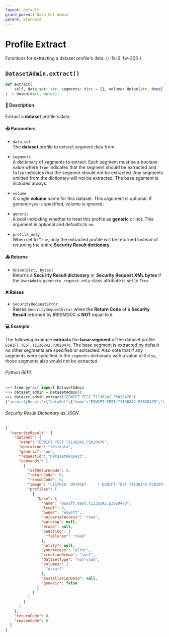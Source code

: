 ```yaml
---
layout: default
grand_parent: Data Set Admin
parent: Standard
---
```


# Profile Extract

Functions for extracting a dataset profile's data. 
{: .fs-6 .fw-300 }

## `DatasetAdmin.extract()`

```python
def extract(
    self, data_set: str, segments: dict = {}, volume: Union[str, None] = None, generic: bool = False, profile_only: bool = False
) -> Union[dict, bytes]:
```

#### 📄 Description

Extract a **dataset** profile's data.

#### 📥 Parameters
* `data_set`<br>
  The **dataset** profile to extract segment data from.

* `segments`<br>
  A dictionary of segments to extract. Each segment must be a boolean value where `True` indicates that the segment should be extracted and `False` indicates that the segment should not be extracted. Any segments omitted from the dictionary will not be extracted. The base sgement is included always.

* `volume`<br>
  A single **volume** name for this dataset. This argument is optional. If generic=`yes` is specified, volume is ignored.

* `generic`<br>
  A bool indicating whether to treat this profile as **generic** or not. This argument is optional and defaults to `no`.

* `profile_only`<br>
  When set to `True`, only the extracted profile will be returned instead of returning the entire **Security Result dictionary**.

#### 📤 Returns
* `Union[dict, bytes]`<br>
  Returns a **Security Result dictionary** or **Security Request XML bytes** if the `UserAdmin.generate_request_only` class attribute is set to `True`.

#### ❌ Raises
* `SecurityRequestError`<br>
  Raises `SecurityRequestError` when the **Return Code** of a **Security Result** returned by IRRSMO00 is **NOT** equal to `0`.

#### 💻 Example

The following example **extracts** the **base segment** of the dataset profile `ESWIFT.TEST.T1136242.P3020470`. The base segment is extracted by default no other segments are specified or extracted. Also note that if any segments were specified in the `segments` dictionary with a value of `False`, those segments also would not be extracted.

###### Python REPL
```python
>>> from pyracf import DatasetAdmin
>>> dataset_admin = DatasetAdmin()
>>> dataset_admin.extract("ESWIFT.TEST.T1136242.P3020470")
{"securityResult":{"dataSet":{"name":"ESWIFT.TEST.T1136242.P3020470","operation":"listdata","generic":"no","requestId":"DatasetRequest","commands":[{"safReturnCode":0,"returnCode":0,"reasonCode":0,"image":"LISTDSD  DATASET     ('ESWIFT.TEST.T1136242.P3020470')","profiles":[{"base":{"name":"eswift.test.t1136242.p3020470","level":0,"owner":"eswift","universalAccess":"read","warning":null,"erase":null,"auditing":{"failures":"read"},"notify":null,"yourAccess":"alter","creationGroup":"sys1","dataSetType":"non-vsam","volumes":["usrat2"],"installationData":null,"generic":false}}]}]},"returnCode":0,"reasonCode":0}}
```

###### Security Result Dictionary as JSON
```json
{
  "securityResult": {
    "dataSet": {
      "name": "ESWIFT.TEST.T1136242.P3020470",
      "operation": "listdata",
      "generic": "no",
      "requestId": "DatasetRequest",
      "commands": [
        {
          "safReturnCode": 0,
          "returnCode": 0,
          "reasonCode": 0,
          "image": "LISTDSD  DATASET     ('ESWIFT.TEST.T1136242.P3020470')",
          "profiles": [
            {
              "base": {
                "name": "eswift.test.t1136242.p3020470",
                "level": 0,
                "owner": "eswift",
                "universalAccess": "read",
                "warning": null,
                "erase": null,
                "auditing": {
                  "failures": "read"
                },
                "notify": null,
                "yourAccess": "alter",
                "creationGroup": "sys1",
                "dataSetType": "non-vsam",
                "volumes": [
                  "usrat2"
                ],
                "installationData": null,
                "generic": false
              }
            }
          ]
        }
      ]
    },
    "returnCode": 0,
    "reasonCode": 0
  }
}
```

